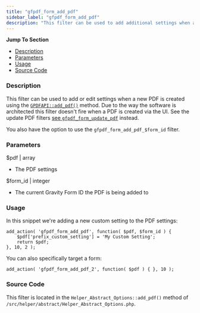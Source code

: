 ```yaml
---
title: "gfpdf_form_add_pdf"
sidebar_label: "gfpdf_form_add_pdf"
description: "This filter can be used to add additional settings when a new PDF is created on a form. You can also change the existing user-selected settings if you wish."
---
```


**Jump To Section**

* [Description](#description)
* [Parameters](#parameters)
* [Usage](#usage)
* [Source Code](#source-code)

### Description 

This filter can be used to add or edit settings when a new PDF is created using the [`GPDFAPI::add_pdf()`](api_add_pdf.md) method. Due to the way the software is architected this filter doesn't fire when a PDF is created via the UI. See the update PDF filters [see `gfpdf_form_update_pdf`](gfpdf_form_update_pdf.md) instead.

You also have the option to use the `gfpdf_form_add_pdf_$form_id` filter.

### Parameters 

$pdf | array
*  The PDF settings

$form_id | integer 
*  The current Gravity Form ID the PDF is being added to

### Usage 

In this snippet we're adding a new custom setting to the PDF settings:

```.language-php
add_action( 'gfpdf_form_add_pdf', function( $pdf, $form_id ) {
	$pdf['prefix_custom_setting'] = 'My Custom Setting';
	return $pdf;
}, 10, 2 );
```

You can also specifically target a form: 

```.language-php
add_action( 'gfpdf_form_add_pdf_2', function( $pdf ) { }, 10 );
```

### Source Code 

This filter is located in the `Helper_Abstract_Options::add_pdf()` method of `/src/helper/abstract/Helper_Abstract_Options.php`.
